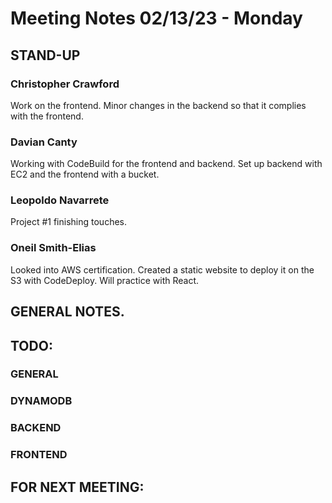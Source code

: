 # Meeting Notes 02/13/23 - Monday

## STAND-UP
### Christopher Crawford

Work on the frontend. Minor changes in the backend so that it complies with the frontend.

### Davian Canty

Working with CodeBuild for the frontend and backend. Set up backend with EC2 and the frontend with a bucket.

### Leopoldo Navarrete

Project #1 finishing touches.

### Oneil Smith-Elias

Looked into AWS certification. Created a static website to deploy it on the S3 with CodeDeploy. Will practice with React.

## GENERAL NOTES.


## TODO:
### GENERAL


### DYNAMODB


### BACKEND


### FRONTEND


## FOR NEXT MEETING: